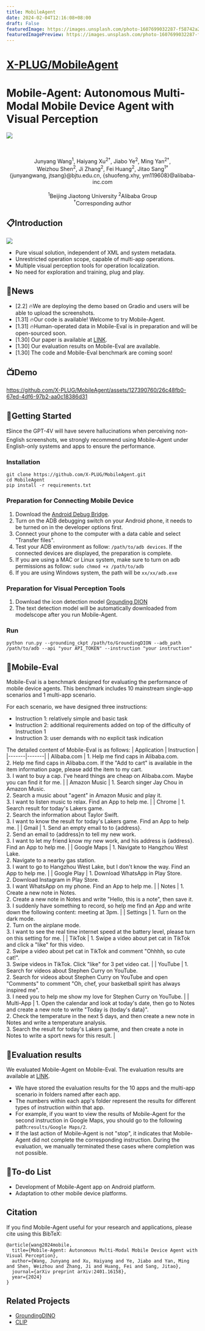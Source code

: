 ```yaml
---
title: MobileAgent
date: 2024-02-04T12:16:08+08:00
draft: False
featuredImage: https://images.unsplash.com/photo-1607699032287-f58742a2693d?ixid=M3w0NjAwMjJ8MHwxfHJhbmRvbXx8fHx8fHx8fDE3MDcwMjAwNDV8&ixlib=rb-4.0.3
featuredImagePreview: https://images.unsplash.com/photo-1607699032287-f58742a2693d?ixid=M3w0NjAwMjJ8MHwxfHJhbmRvbXx8fHx8fHx8fDE3MDcwMjAwNDV8&ixlib=rb-4.0.3
---
```


# [X-PLUG/MobileAgent](https://github.com/X-PLUG/MobileAgent)


# Mobile-Agent: Autonomous Multi-Modal Mobile Device Agent with Visual Perception
![](assets/logo.png?v=1&type=image)
<div align="center">
    <a href="https://arxiv.org/abs/2401.16158"><img src="https://img.shields.io/badge/Arxiv-2401.16158-b31b1b.svg?logo=arXiv" alt=""></a>
    <a href="https://huggingface.co/papers/2401.16158"><img src="https://img.shields.io/badge/🤗-Paper%20In%20HF-red.svg" alt=""></a>
</div>
<br>
<div align="center">
Junyang Wang<sup>1</sup>, Haiyang Xu<sup>2†</sup>, Jiabo Ye<sup>2</sup>, Ming Yan<sup>2†</sup>,
</div>
<div align="center">
Weizhou Shen<sup>2</sup>, Ji Zhang<sup>2</sup>, Fei Huang<sup>2</sup>, Jitao Sang<sup>1†</sup>
</div>
<div align="center">
{junyangwang, jtsang}@bjtu.edu.cn, {shuofeng.xhy, ym119608}@alibaba-inc.com
</div>
<br>
<div align="center">
<sup>1</sup>Beijing Jiaotong University    <sup>2</sup>Alibaba Group
</div>
<div align="center">
<sup>†</sup>Corresponding author
</div>

## 📋Introduction
![](assets/example.png?v=1&type=image)
* Pure visual solution, independent of XML and system metadata.
* Unrestricted operation scope, capable of multi-app operations.
* Multiple visual perception tools for operation localization.
* No need for exploration and training, plug and play.

## 📢News
*  [2.2] 🔥We are deploying the demo based on Gradio and users will be able to upload the screenshots.
* [1.31] 🔥Our code is available! Welcome to try Mobile-Agent.
* [1.31] 🔥Human-operated data in Mobile-Eval is in preparation and will be open-sourced soon.
* [1.30] Our paper is available at [LINK](https://arxiv.org/abs/2401.16158).
* [1.30] Our evaluation results on Mobile-Eval are available.
* [1.30] The code and Mobile-Eval benchmark are coming soon!

## 📺Demo
https://github.com/X-PLUG/MobileAgent/assets/127390760/26c48fb0-67ed-4df6-97b2-aa0c18386d31

## 🔧Getting Started
❗Since the GPT-4V will have severe hallucinations when perceiving non-English screenshots, we strongly recommend using Mobile-Agent under English-only systems and apps to ensure the performance.

### Installation
```
git clone https://github.com/X-PLUG/MobileAgent.git
cd MobileAgent
pip install -r requirements.txt
```

### Preparation for Connecting Mobile Device
1. Download the [Android Debug Bridge](https://developer.android.com/tools/releases/platform-tools?hl=en).
2. Turn on the ADB debugging switch on your Android phone, it needs to be turned on in the developer options first.
3. Connect your phone to the computer with a data cable and select "Transfer files".
4. Test your ADB environment as follow: ```/path/to/adb devices```. If the connected devices are displayed, the preparation is complete.
5. If you are using a MAC or Linux system, make sure to turn on adb permissions as follow: ```sudo chmod +x /path/to/adb```
6. If you are using Windows system, the path will be ```xx/xx/adb.exe```

### Preparation for Visual Perception Tools
1. Download the icon detection model [Grounding DION](https://github.com/IDEA-Research/GroundingDINO/releases/download/v0.1.0-alpha/groundingdino_swint_ogc.pth)
2. The text detection model will be automatically downloaded from modelscope after you run Mobile-Agent.

### Run
```
python run.py --grounding_ckpt /path/to/GroundingDION --adb_path /path/to/adb --api "your API_TOKEN" --instruction "your instruction"
```

## 📱Mobile-Eval
Mobile-Eval is a benchmark designed for evaluating the performance of mobile device agents. This benchmark includes 10 mainstream single-app scenarios and 1 multi-app scenario. 

For each scenario, we have designed three instructions:
* Instruction 1: relatively simple and basic task
* Instruction 2: additional requirements added on top of the difficulty of Instruction 1
* Instruction 3: user demands with no explicit task indication

The detailed content of Mobile-Eval is as follows:
| Application   | Instruction   |
|-------|-------|
| Alibaba.com   | 1. Help me find caps in Alibaba.com.<br>2. Help me find caps in Alibaba.com. If the "Add to cart" is available in the item information page, please add the item to my cart.<br>3. I want to buy a cap. I've heard things are cheap on Alibaba.com. Maybe you can find it for me. |
| Amazon Music   | 1. Search singer Jay Chou in Amazon Music.<br>2. Search a music about "agent" in Amazon Music and play it.<br>3. I want to listen music to relax. Find an App to help me. |
| Chrome   | 1. Search result for today's Lakers game.<br>2. Search the information about Taylor Swift.<br>3. I want to know the result for today's Lakers game. Find an App to help me. |
| Gmail   | 1. Send an empty email to to {address}.<br>2. Send an email to {address}n to tell my new work.<br>3. I want to let my friend know my new work, and his address is {address}. Find an App to help me. |
| Google Maps   | 1. Navigate to Hangzhou West Lake.<br>2. Navigate to a nearby gas station.<br>3. I want to go to Hangzhou West Lake, but I don't know the way. Find an App to help me. |
| Google Play   | 1. Download WhatsApp in Play Store.<br>2. Download Instagram in Play Store.<br>3. I want WhatsApp on my phone. Find an App to help me. |
| Notes   | 1. Create a new note in Notes.<br>2. Create a new note in Notes and write "Hello, this is a note", then save it.<br>3. I suddenly have something to record, so help me find an App and write down the following content: meeting at 3pm. |
| Settings   | 1. Turn on the dark mode.<br>2. Turn on the airplane mode.<br>3. I want to see the real time internet speed at the battery level, please turn on this setting for me. |
| TikTok   | 1. Swipe a video about pet cat in TikTok and click a "like" for this video.<br>2. Swipe a video about pet cat in TikTok and comment "Ohhhh, so cute cat!".<br>3. Swipe videos in TikTok. Click "like" for 3 pet video cat. |
| YouTube  | 1. Search for videos about Stephen Curry on YouTube.<br>2. Search for videos about Stephen Curry on YouTube and open "Comments" to comment "Oh, chef, your basketball spirit has always inspired me".<br>3. I need you to help me show my love for Stephen Curry on YouTube. |
| Multi-App  | 1. Open the calendar and look at today's date, then go to Notes and create a new note to write "Today is {today's data}".<br>2. Check the temperature in the next 5 days, and then create a new note in Notes and write a temperature analysis.<br>3. Search the result for today's Lakers game, and then create a note in Notes to write a sport news for this result. |

## 📝Evaluation results
We evaluated Mobile-Agent on Mobile-Eval. The evaluation results are available at [LINK](https://github.com/X-PLUG/MobileAgent/tree/main/results).
*   We have stored the evaluation results for the 10 apps and the multi-app scenario in folders named after each app.
* The numbers within each app's folder represent the results for different types of instruction within that app.
*   For example, if you want to view the results of Mobile-Agent for the second instruction in Google Maps, you should go to the following path:```results/Google Maps/2```.
* If the last action of Mobile-Agent is not "stop", it indicates that Mobile-Agent did not complete the corresponding instruction. During the evaluation, we manually terminated these cases where completion was not possible.

## 📄To-do List
* Development of Mobile-Agent app on Android platform.
* Adaptation to other mobile device platforms.

## Citation

If you find Mobile-Agent useful for your research and applications, please cite using this BibTeX:
```
@article{wang2024mobile,
  title={Mobile-Agent: Autonomous Multi-Modal Mobile Device Agent with Visual Perception},
  author={Wang, Junyang and Xu, Haiyang and Ye, Jiabo and Yan, Ming and Shen, Weizhou and Zhang, Ji and Huang, Fei and Sang, Jitao},
  journal={arXiv preprint arXiv:2401.16158},
  year={2024}
}
```

## Related Projects
* [GroundingDINO](https://github.com/IDEA-Research/GroundingDINO)
* [CLIP](https://github.com/openai/CLIP)
